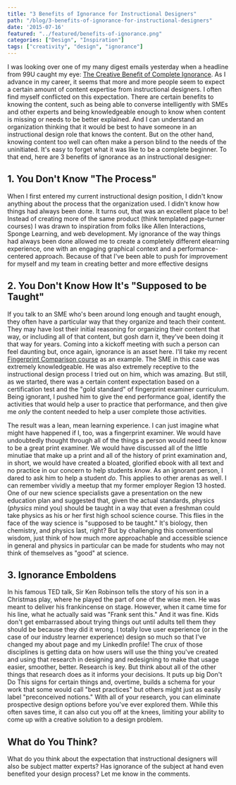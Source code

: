 ```yaml
---
title: "3 Benefits of Ignorance for Instructional Designers"
path: "/blog/3-benefits-of-ignorance-for-instructional-designers"
date: '2015-07-16'
featured: "../featured/benefits-of-ignorance.png"
categories: ["Design", "Inspiration"]
tags: ["creativity", "design", "ignorance"]
---
```


I was looking over one of my many digest emails yesterday when a headline from 99U caught my eye: [The Creative Benefit of Complete Ignorance](http://99u.com/workbook/50831/the-creative-benefit-of-complete-ignorance). As I advance in my career, it seems that more and more people seem to expect a certain amount of content expertise from instructional designers. I often find myself conflicted on this expectation. There are certain benefits to knowing the content, such as being able to converse intelligently with SMEs and other experts and being knowledgeable enough to know when content is missing or needs to be better explained. And I can understand an organization thinking that it would be best to have someone in an instructional design role that knows the content. But on the other hand, knowing content too well can often make a person blind to the needs of the uninitiated. It's easy to forget what it was like to be a complete beginner. To that end, here are 3 benefits of ignorance as an instructional designer:

## 1\. You Don't Know "The Process"

When I first entered my current instructional design position, I didn't know anything about the process that the organization used. I didn't know how things had always been done. It turns out, that was an excellent place to be! Instead of creating more of the same product (think templated page-turner courses) I was drawn to inspiration from folks like Allen Interactions, Sponge Learning, and web development. My ignorance of the way things had always been done allowed me to create a completely different elearning experience, one with an engaging graphical context and a performance-centered approach. Because of that I've been able to push for improvement for myself and my team in creating better and more effective designs

## 2\. You Don't Know How It's "Supposed to be Taught"

If you talk to an SME who's been around long enough and taught enough, they often have a particular way that they organize and teach their content. They may have lost their initial reasoning for organizing their content that way, or including all of that content, but gosh darn it, they've been doing it that way for years. Coming into a kickoff meeting with such a person can feel daunting but, once again, ignorance is an asset here. I'll take my recent [Fingerprint Comparison course](http://www.knanthony.com/portfolio/fingerprint-comparison/) as an example. The SME in this case was extremely knowledgeable. He was also extremely receptive to the instructional design process I tried out on him, which was amazing. But still, as we started, there was a certain content expectation based on a certification test and the "gold standard" of fingerprint examiner curriculum. Being ignorant, I pushed him to give the end performance goal, identify the activities that would help a user to practice that performance, and then give me _only_ the content needed to help a user complete those activities.

The result was a lean, mean learning experience. I can just imagine what might have happened if I, too, was a fingerprint examiner. We would have undoubtedly thought through all of the things a person would need to know to be a great print examiner. We would have discussed all of the little minutiae that make up a print and all of the history of print examination and, in short, we would have created a bloated, glorified ebook with all text and no practice in our concern to help students _know_. As an ignorant person, I dared to ask him to help a student _do_. This applies to other arenas as well. I can remember vividly a meetup that my former employer Region 13 hosted. One of our new science specialists gave a presentation on the new education plan and suggested that, given the actual standards, physics (_physics_ mind you) should be taught in a way that even a freshman could take physics as his or her first high school science course. This flies in the face of the way science is "supposed to be taught." It's biology, then chemistry, and physics last, right? But by challenging this conventional wisdom, just think of how much more approachable and accessible science in general and physics in particular can be made for students who may not think of themselves as "good" at science.

## 3\. Ignorance Emboldens

In his famous TED talk, Sir Ken Robinson tells the story of his son in a Christmas play, where he played the part of one of the wise men. He was meant to deliver his frankincense on stage. However, when it came time for his line, what he actually said was "Frank sent this." And it was fine. Kids don't get embarrassed about trying things out until adults tell them they should be because they did it wrong. I totally love user experience (or in the case of our industry learner experience) design so much so that I've changed my about page and my LinkedIn profile! The crux of those disciplines is getting data on how users will use the thing you've created and using that research in designing and redesigning to make that usage easier, smoother, better. Research is key. But think about all of the other things that research does as it informs your decisions. It puts up big Don't Do This signs for certain things and, overtime, builds a schema for your work that some would call "best practices" but others might just as easily label "preconceived notions." With all of your research, you can eliminate prospective design options before you've ever explored them. While this often saves time, it can also cut you off at the knees, limiting your ability to come up with a creative solution to a design problem.

## What do You Think?

What do you think about the expectation that instructional designers will also be subject matter experts? Has ignorance of the subject at hand even benefited your design process? Let me know in the comments.
